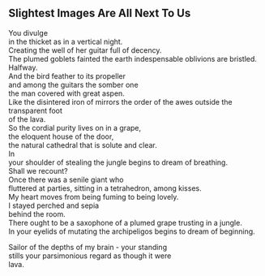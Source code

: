 Slightest Images Are All Next To Us
-----------------------------------
You divulge  
in the thicket as in a vertical night.  
Creating the well of her guitar full of decency.  
The plumed goblets fainted the earth indespensable oblivions are bristled.  
Halfway.  
And the bird feather to its propeller  
and among the guitars the somber one  
the man covered with great aspen.  
Like the disintered iron of mirrors the order of the awes outside the transparent foot  
of the lava.  
So the cordial purity lives on in a grape,  
the eloquent house of the door,  
the natural cathedral that is solute and clear.  
In  
your shoulder of stealing the jungle begins to dream of breathing.  
Shall we recount?  
Once there was a senile giant who  
fluttered at parties, sitting in a tetrahedron, among kisses.  
My heart moves from being fuming to being lovely.  
I stayed perched and sepia  
behind the room.  
There ought to be a saxophone of a plumed grape trusting in a jungle.  
In your eyelids of mutating the archipeligos begins to dream of beginning.  
  
Sailor of the depths of my brain - your standing  
stills your parsimonious regard as though it were  
lava.  

